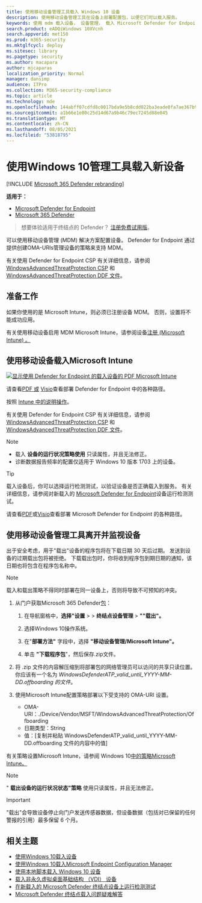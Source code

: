 ```yaml
---
title: 使用移动设备管理工具载入 Windows 10 设备
description: 使用移动设备管理工具在设备上部署配置包，以便它们可以载入服务。
keywords: 使用 mdm 载入设备， 设备管理， 载入 Microsoft Defender for Endpoint 设备， mdm
search.product: eADQiWindows 10XVcnh
search.appverid: met150
ms.prod: m365-security
ms.mktglfcycl: deploy
ms.sitesec: library
ms.pagetype: security
ms.author: macapara
author: mjcaparas
localization_priority: Normal
manager: dansimp
audience: ITPro
ms.collection: M365-security-compliance
ms.topic: article
ms.technology: mde
ms.openlocfilehash: 144abff07cdfd8c0017bda9e5b8cdd022ba3eade0fa7ae367b96823d9c9596c8
ms.sourcegitcommit: a1b66e1e80c25d14d67a9b46c79ec7245d88e045
ms.translationtype: MT
ms.contentlocale: zh-CN
ms.lasthandoff: 08/05/2021
ms.locfileid: "53818795"
---
```

# <a name="onboard-the-windows-10-devices-using-mobile-device-management-tools"></a>使用Windows 10管理工具载入新设备

[!INCLUDE [Microsoft 365 Defender rebranding](../../includes/microsoft-defender.md)]

**适用于：**
- [Microsoft Defender for Endpoint](https://go.microsoft.com/fwlink/p/?linkid=2154037)
- [Microsoft 365 Defender](https://go.microsoft.com/fwlink/?linkid=2118804)

> 想要体验适用于终结点的 Defender？ [注册免费试用版](https://signup.microsoft.com/create-account/signup?products=7f379fee-c4f9-4278-b0a1-e4c8c2fcdf7e&ru=https://aka.ms/MDEp2OpenTrial?ocid=docs-wdatp-configureendpointsmdm-abovefoldlink)。

可以使用移动设备管理 (MDM) 解决方案配置设备。 Defender for Endpoint 通过提供创建OMA-URIs管理设备的策略来支持 MDM。

有关使用 Defender for Endpoint CSP 有关详细信息，请参阅 [WindowsAdvancedThreatProtection CSP](https://msdn.microsoft.com/library/windows/hardware/mt723296(v=vs.85).aspx) 和 [WindowsAdvancedThreatProtection DDF 文件](https://msdn.microsoft.com/library/windows/hardware/mt723297(v=vs.85).aspx)。

## <a name="before-you-begin"></a>准备工作

如果你使用的是 Microsoft Intune，则必须已注册设备 MDM。 否则，设置将不能成功应用。

有关使用移动设备启用 MDM Microsoft Intune，请参阅设备[注册 (Microsoft Intune) 。 ](/mem/intune/enrollment/device-enrollment)

## <a name="onboard-devices-using-microsoft-intune"></a>使用移动设备载入Microsoft Intune

[![显示使用 Defender for Endpoint 的载入设备的 PDF Microsoft Intune](images/onboard-intune.png)](images/onboard-intune-big.png#lightbox)

请查看[PDF 或](https://github.com/MicrosoftDocs/microsoft-365-docs/raw/public/microsoft-365/security/defender-endpoint/downloads/mdatp-deployment-strategy.pdf) [Visio](https://github.com/MicrosoftDocs/microsoft-365-docs/raw/public/microsoft-365/security/defender-endpoint/downloads/mdatp-deployment-strategy.vsdx)查看部署 Defender for Endpoint 中的各种路径。

按照 [Intune 中的说明操作](/intune/advanced-threat-protection)。

有关使用 Defender for Endpoint CSP 有关详细信息，请参阅 [WindowsAdvancedThreatProtection CSP](https://msdn.microsoft.com/library/windows/hardware/mt723296(v=vs.85).aspx) 和 [WindowsAdvancedThreatProtection DDF 文件](https://msdn.microsoft.com/library/windows/hardware/mt723297(v=vs.85).aspx)。

> [!NOTE]
>
> - 载入 **设备的运行状况策略使用** 只读属性，并且无法修正。
> - 诊断数据报告频率的配置仅适用于 Windows 10 版本 1703 上的设备。

> [!TIP]
> 载入设备后，你可以选择运行检测测试，以验证设备是否正确载入到服务。 有关详细信息，请参阅对新载入的 [Microsoft Defender for Endpoint](run-detection-test.md)设备运行检测测试。

请查看[PDF](https://github.com/MicrosoftDocs/microsoft-365-docs/raw/public/microsoft-365/security/defender-endpoint/downloads/mdatp-deployment-strategy.pdf)或[Visio](https://github.com/MicrosoftDocs/microsoft-365-docs/raw/public/microsoft-365/security/defender-endpoint/downloads/mdatp-deployment-strategy.vsdx)查看部署 Microsoft Defender for Endpoint 的各种路径。

## <a name="offboard-and-monitor-devices-using-mobile-device-management-tools"></a>使用移动设备管理工具离开并监视设备

出于安全考虑，用于"载出"设备的程序包将在下载日期 30 天后过期。 发送到设备的过期载出包将被拒绝。 下载载出包时，你将收到程序包到期日期的通知，该日期也将包含在程序包名称中。

> [!NOTE]
> 载入和载出策略不得同时部署在同一设备上，否则将导致不可预知的冲突。

1. 从门户获取Microsoft 365 Defender[包](https://security.microsoft.com/)：

   1. 在导航窗格中，**选择"设置**  >    >  **终结点设备管理**  >  **""载出"。**

   1. 选择Windows 10操作系统。

   1. 在"**部署方法"** 字段中，选择 **"移动设备管理/Microsoft Intune"。**

   1. 单击 **"下载程序包**"，然后保存.zip文件。

2. 将 .zip 文件的内容解压缩到将部署包的网络管理员可以访问的共享只读位置。 你应该有一个名为 *WindowsDefenderATP_valid_until_YYYY-MM-DD.offboarding 的文件*。

3. 使用Microsoft Intune配置策略部署以下受支持的 OMA-URI 设置。
   - OMA-URI：./Device/Vendor/MSFT/WindowsAdvancedThreatProtection/Offboarding
   - 日期类型：String
   - 值：[复制并粘贴 WindowsDefenderATP_valid_until_YYYY-MM-DD.offboarding 文件的内容中的值]

有关策略设置Microsoft Intune，请参阅 Windows 10[中的策略Microsoft Intune。](/intune/deploy-use/windows-10-policy-settings-in-microsoft-intune)

> [!NOTE]
> " **载出设备的运行状况状态"策略** 使用只读属性，并且无法修正。

> [!IMPORTANT]
> "载出"会导致设备停止向门户发送传感器数据，但设备数据（包括对已保留的任何警报的引用）最多保留 6 个月。

## <a name="related-topics"></a>相关主题

- [使用Windows 10载入设备](configure-endpoints-gp.md)
- [使用Windows 10载入Microsoft Endpoint Configuration Manager](configure-endpoints-sccm.md)
- [使用本地脚本载入 Windows 10 设备](configure-endpoints-script.md)
- [载入非永久虚拟桌面基础结构 （VDI） 设备](configure-endpoints-vdi.md)
- [在新载入的 Microsoft Defender 终结点设备上运行检测测试](run-detection-test.md)
- [Microsoft Defender 终结点载入问题疑难解答](troubleshoot-onboarding.md)
